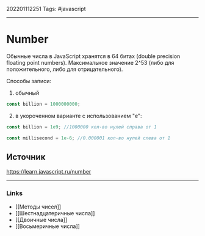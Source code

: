 202201112251
Tags: #javascript

--- 
# Number
Обычные числа в JavaScript хранятся в 64 битах (double precision floating point numbers).
Максимальное значение 2^53 (либо для положительного, либо для отрицательного).

Способы записи:
1. обычный
```js
const billion = 1000000000;
```

2. в укороченном варианте с использованием "e":
```js
const billion = 1e9; //1000000 кол-во нулей справа от 1

const millisecond = 1e-6; //0.000001 кол-во нулей слева от 1
```

## Источник
https://learn.javascript.ru/number

--- 
### Links
- [[Методы чисел]]
- [[Шестнадцатеричные числа]]
- [[Двоичные числа]]
- [[Восьмеричные числа]]